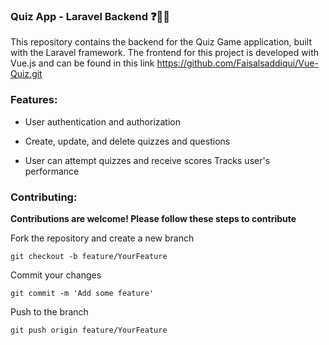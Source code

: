 ### Quiz App - Laravel Backend ❓🧠📱
This repository contains the backend for the Quiz Game application, built with the Laravel framework. The frontend for this project is developed with Vue.js and can be found in this link https://github.com/Faisalsaddiqui/Vue-Quiz.git
### Features:
- User authentication and authorization

- Create, update, and delete quizzes and questions

- User can attempt quizzes and receive scores
Tracks user's performance

### Contributing:
**Contributions are welcome! Please follow these steps to contribute**

Fork the repository and create a new branch
```
git checkout -b feature/YourFeature
```
Commit your changes
```
git commit -m 'Add some feature'
```
Push to the branch
```
git push origin feature/YourFeature
```

